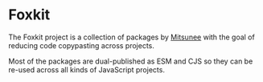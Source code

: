 # Foxkit

The Foxkit project is a collection of packages by [Mitsunee](https://github.com/mitsunee) with the goal of reducing code copypasting across projects.

Most of the packages are dual-published as ESM and CJS so they can be re-used across all kinds of JavaScript projects.
